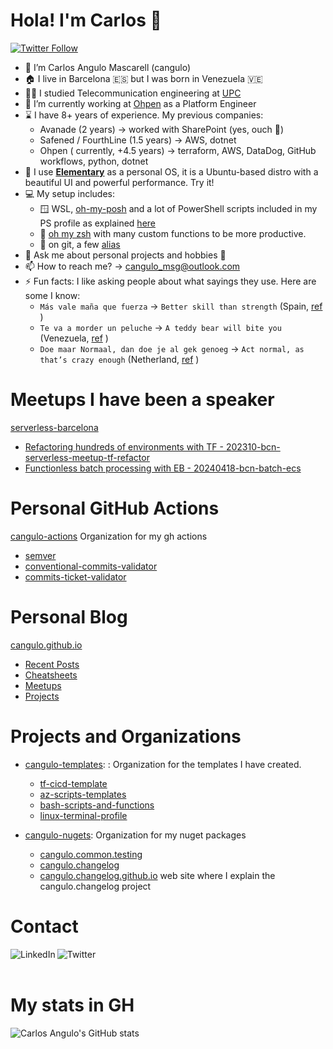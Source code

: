 # Hola! I'm Carlos 👋

[![Twitter Follow](https://img.shields.io/twitter/follow/angulomascarell?color=1DA1F2&logo=twitter&style=for-the-badge)](https://twitter.com/intent/follow?original_referer=https%3A%2F%2Fgithub.com%2Fangulomascarell&screen_name=angulomascarell)

- 🔭 I’m Carlos Angulo Mascarell (cangulo)
- 🏠️ I live in Barcelona 🇪🇸 but I was born in Venezuela 🇻🇪
- 👨‍🎓 I studied Telecommunication engineering at [UPC](https://www.upc.edu/en/)
- 🌱 I’m currently working at [Ohpen](https://ohpen.com) as a Platform Engineer
- ⌛️ I have 8+ years of experience. My previous companies:
    - Avanade (2 years) -> worked with SharePoint (yes, ouch 🤕)
    - Safened / FourthLine (1.5 years) -> AWS, dotnet 
    - Ohpen ( currently, +4.5 years) -> terraform, AWS, DataDog, GitHub workflows, python, dotnet
- 🐧 I use [**Elementary**](https://elementary.io) as a personal OS, it is a Ubuntu-based distro with a beautiful UI and powerful performance. Try it!
- 💻️ My setup includes:
    - 🪟 WSL, [oh-my-posh](https://ohmyposh.dev) and a lot of PowerShell scripts included in my PS profile as explained [here](https://carlosangulo.es/blog/powershell-serie/2020-08-24-configuring-powershell-profile)
    - 🐧 [oh my zsh](https://ohmyz.sh) with many custom functions to be more productive.
    - 🧾 on git, a few [alias](https://git-scm.com/book/es/v2/Fundamentos-de-Git-Alias-de-Git)
- 💬 Ask me about personal projects and hobbies 🕺
- 📫 How to reach me? ->  cangulo_msg@outlook.com
- ⚡ Fun facts: I like asking people about what sayings they use. Here are some I know:
    - `Más vale maña que fuerza` -> `Better skill than strength` (Spain, [ref]([https://www.donquijote.org/spanish-language/sayings/](https://www.donquijote.org/spanish-language/sayings/#:~:text=M%C3%A1s%20vale%20ma%C3%B1a%20que%20fuerza)) )
    - `Te va a morder un peluche` -> `A teddy bear will bite you` (Venezuela, [ref]([https://matadornetwork.com/abroad/11-phrases-venezuelans-understand/](https://matadornetwork.com/abroad/11-phrases-venezuelans-understand/#:~:text=8.%20Te%20va%20a%20morder%20un%20peluche%20%7C%20A%20teddy%20bear%20will%20bite%20you)) )
    - `Doe maar Normaal, dan doe je al gek genoeg` -> `Act normal, as that’s crazy enough` (Netherland, [ref](https://theculturetrip.com/europe/the-netherlands/articles/7-hilarious-dutch-sayings-you-need-to-know/) )

# Meetups I have been a speaker

[serverless-barcelona](https://www.meetup.com/serverless-barcelona/)
* [Refactoring hundreds of environments with TF - 202310-bcn-serverless-meetup-tf-refactor](https://github.com/cangulo-talks/202310-bcn-serverless-meetup-tf-refactor)
* [Functionless batch processing with EB - 20240418-bcn-batch-ecs](https://github.com/cangulo-talks/20240418-bcn-batch-ecs)

# Personal GitHub Actions

[cangulo-actions](https://github.com/cangulo-actions) Organization for my gh actions
* [semver](https://github.com/cangulo-actions/semver)
* [conventional-commits-validator](https://github.com/cangulo-actions/conventional-commits-validator)
* [commits-ticket-validator](https://github.com/cangulo-actions/commits-ticket-validator)

# Personal Blog

[cangulo.github.io](https://cangulo.github.io/)
* [Recent Posts](https://cangulo.github.io/blog)
* [Cheatsheets](https://cangulo.github.io/cheatsheets)
* [Meetups](https://cangulo.github.io/meetups)
* [Projects](https://cangulo.github.io/projects)

# Projects and Organizations

* [cangulo-templates](https://github.com/cangulo-templates): : Organization for the templates I have created.
  * [tf-cicd-template](https://github.com/cangulo-templates/tf-cicd-template)
  * [az-scripts-templates](https://github.com/cangulo-templates/az-scripts-templates)
  * [bash-scripts-and-functions](https://github.com/cangulo-templates/bash-scripts-and-functions)
  * [linux-terminal-profile](https://github.com/cangulo-templates/linux-terminal-profile)

* [cangulo-nugets](https://github.com/cangulo-nugets): Organization for my nuget packages
  * [cangulo.common.testing](https://github.com/cangulo-nugets/cangulo.common.testing)
  * [cangulo.changelog](https://github.com/cangulo-nugets/cangulo.changelog)
  * [cangulo.changelog.github.io](https://cangulo-nugets.github.io/cangulo.changelog.github.io/docs) web site where I explain the cangulo.changelog project


# Contact

<!-- Icons -->

[<img align="left" alt="LinkedIn" src="https://img.shields.io/badge/LinkedIn-0077B5?style=for-the-badge&logo=linkedin&logoColor=white" />][linkedin]

[<img align="left" alt="Twitter" src="https://img.shields.io/badge/Twitter-1DA1F2?style=for-the-badge&logo=twitter&logoColor=white" />][twitter]

<br />

<!-- Reference for the icons-->

[linkedin]: https://www.linkedin.com/in/angulomascarell "LinkedIn"
[twitter]: https://twitter.com/angulomascarell "@angulomascarell"

<br />

# My stats in GH

![Carlos Angulo's GitHub stats](https://github-readme-stats.vercel.app/api?username=cangulo&show_icons=true)


<!-- future things to post:

- 👯 I’m looking to collaborate on ...
- 🤔 I’m looking for help with ...


 -->
